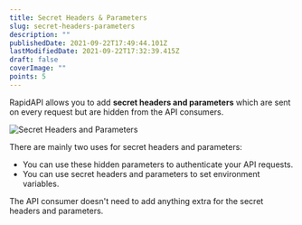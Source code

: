 ```yaml
---
title: Secret Headers & Parameters
slug: secret-headers-parameters
description: ""
publishedDate: 2021-09-22T17:49:44.101Z
lastModifiedDate: 2021-09-22T17:32:39.415Z
draft: false
coverImage: ""
points: 5
---
```


RapidAPI allows you to add **secret headers and parameters** which are sent on every request but are hidden from the API consumers.

![Secret Headers and Parameters](https://raw.githubusercontent.com/RapidAPI/DevRel-Stack-Data/production/learn/courses/rapidapi-hub-provider/images/image8.png)

There are mainly two uses for secret headers and parameters:

- You can use these hidden parameters to authenticate your API requests.
- You can use secret headers and parameters to set environment variables.

<Callout>
  The API consumer doesn't need to add anything extra for the secret headers and parameters.
</Callout>
